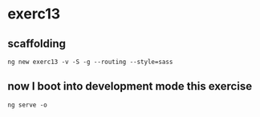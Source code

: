 # exerc13

## scaffolding

```shell
ng new exerc13 -v -S -g --routing --style=sass
```

## now I boot into development mode this exercise

```shell
ng serve -o
```
